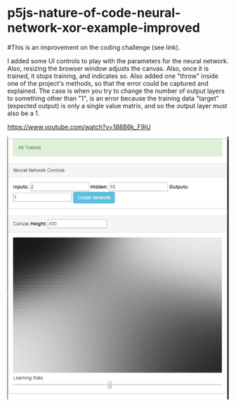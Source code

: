 # p5js-nature-of-code-neural-network-xor-example-improved

#This is an improvement on the coding challenge (see link).

I added some UI controls to play with the parameters for the neural network.
Also, resizing the browser window adjusts the canvas.
Also, once it is trained, it stops training, and indicates so.
Also added one "throw" inside one of the project's methods, so that the error could be captured and explained.
The case is when you try to change the number of output layers to something other than "1", is an error because the training data "target" (expected output) is only a single value matrix, and so the output layer must also be a 1.

https://www.youtube.com/watch?v=188B6k_F9jU

<img src="screenshot.PNG" alt="XOR" />
